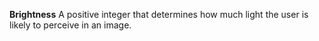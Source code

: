 **Brightness** A positive integer that determines how much light the user is likely to perceive in an image.
